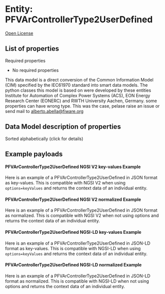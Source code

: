 Entity: PFVArControllerType2UserDefined  
=======================================  
[Open License](https://github.com/smart-data-models//dataModel.EnergyCIM/blob/master/PFVArControllerType2UserDefined/LICENSE.md)  

## List of properties  

Required properties  
- No required properties    
This data model is a direct conversion of the Common Information Model (CIM) specified by the IEC61970 standard into smart data models. The python classes this model is based on were developed by these entities Institute for Automation of Complex Power Systems (ACS), EON Energy Research Center (EONERC) and RWTH University Aachen, Germany. some properties can have wrong type. This was the case, pelase raise an issue or send mail to alberto.abella@fiware.org  
## Data Model description of properties  
Sorted alphabetically (click for details)  
## Example payloads    
#### PFVArControllerType2UserDefined NGSI V2 key-values Example    
Here is an example of a PFVArControllerType2UserDefined in JSON format as key-values. This is compatible with NGSI V2 when  using `options=keyValues` and returns the context data of an individual entity.  
#### PFVArControllerType2UserDefined NGSI V2 normalized Example    
Here is an example of a PFVArControllerType2UserDefined in JSON format as normalized. This is compatible with NGSI V2 when not using options and returns the context data of an individual entity.  
#### PFVArControllerType2UserDefined NGSI-LD key-values Example    
Here is an example of a PFVArControllerType2UserDefined in JSON-LD format as key-values. This is compatible with NGSI-LD when  using `options=keyValues` and returns the context data of an individual entity.  
#### PFVArControllerType2UserDefined NGSI-LD normalized Example    
Here is an example of a PFVArControllerType2UserDefined in JSON-LD format as normalized. This is compatible with NGSI-LD when not using options and returns the context data of an individual entity.  
